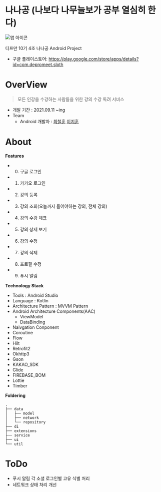# 나나공 (나보다 나무늘보가 공부 열심히 한다)
![앱 아이콘](https://user-images.githubusercontent.com/51016231/200228430-b5de928b-fe20-4578-8165-721b54463ef1.png)

디프만 10기 4조 나나공 Android Project

- 구글 플레이스토어: https://play.google.com/store/apps/details?id=com.depromeet.sloth

# OverView
> 모든 인강을 수강하는 사람들을 위한 강의 수강 독려 서비스

- 개발 기간 : 2021.09.11 ~ing
- Team 
  - Android 개발자 : [최철훈](https://github.com/ImIrondroid)  [이지훈](https://github.com/easyhooon)

# About

**Features**
- 0. 구글 로그인 
- 1. 카카오 로그인 
- 2. 강의 등록
- 3. 강의 조회(오늘까지 들어야하는 강의, 전체 강의)
- 4. 강의 수강 체크 
- 5. 강의 상세 보기
- 6. 강의 수정 
- 7. 강의 삭제 
- 8. 프로필 수정
- 9. 푸시 알림

**Technology Stack**
- Tools : Android Studio
- Language : Kotlin
- Architecture Pattern : MVVM Pattern
- Android Architecture Components(AAC)
  - ViewModel
  - DataBinding
- Naivgation Conponent
- Coroutine
- Flow
- Hilt
- Retrofit2
- Okhttp3
- Gson
- KAKAO_SDK
- Glide
- FIREBASE_BOM
- Lottie
- Timber 

**Foldering**
```
.
├── data
│   ├── model
│   ├── network
│   └── repository
├── di
├── extensions
├── service
├── ui
└── util

```

# ToDo
- 푸시 알림 각 소셜 로그인별 고유 식별 처리 
- 네트워크 상태 처리 개선  
